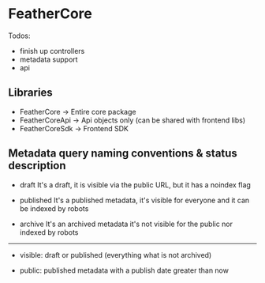 # FeatherCore

Todos:

- finish up controllers
- metadata support
- api



## Libraries

- FeatherCore -> Entire core package
- FeatherCoreApi -> Api objects only (can be shared with frontend libs)
- FeatherCoreSdk -> Frontend SDK 



## Metadata query naming conventions & status description

- draft
    It's a draft, it is visible via the public URL, but it has a noindex flag
    
- published
    It's a published metadata, it's visible for everyone and it can be indexed by robots
    
- archive
    It's an archived metadata it's not visible for the public nor indexed by robots

---
    
- visible:
    draft or published (everything what is not archived)
    
- public:
    published metadata with a publish date greater than now

